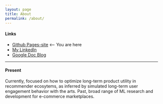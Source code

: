 ```yaml
---
layout: page
title: About
permalink: /about/
---
```


#### Links
- [Github Pages-site](https://code.mulloymorrow.com/) <-- You are here
- [My LinkedIn](https://www.linkedin.com/in/mulloymorrow/)
- [Google Doc Blog](https://docs.google.com/document/d/e/2PACX-1vQMHMMDw8xg8rJX3CrtWIPWFHC0X9qsWgIz7udbU5pq4SDb3Q6i8g-I9pbOf9VkFnHNt7V3CjDE1-te/pub)

---


#### Present

Currently, focused on how to optimize long-term product utility in recommender ecosytems, as inferred by simulated long-term user engagement behavior with the arts. 
Past, broad range of ML research and development for e-commerce marketplaces.

